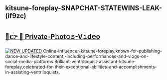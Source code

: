 ## kitsune-foreplay-SNAPCHAT-STATEWINS-LEAK-(if9zc)


# <h2><a href="https://mediaupload.pro?-20M">🔗👉 🔴 Private-P𝚑ot𝚘𝚜-V𝚒d𝚎o</a></h2>

[![NEW UPDATED](https://i.imgur.com/0qMVB7G.gif)](https://mediaupload.pro?-20M)
Online-influencer-kitsune-foreplay,known-for-publishing-dance-and-lifestyle-content,-including-performances-and-vlogs-on-social-media-platforms.Brilliant-ventriloquist-assistant-kitsune-foreplay,celebrated-for-their-exceptional-abilities-and-accomplishments-in-assisting-ventriloquists.  